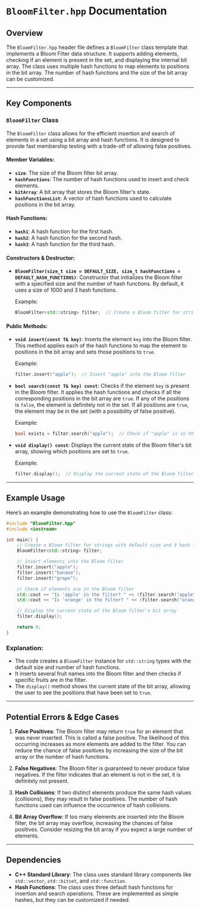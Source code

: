 # `BloomFilter.hpp` Documentation

## Overview

The `BloomFilter.hpp` header file defines a `BloomFilter` class template that implements a Bloom Filter data structure. It supports adding elements, checking if an element is present in the set, and displaying the internal bit array. The class uses multiple hash functions to map elements to positions in the bit array. The number of hash functions and the size of the bit array can be customized.

---

## Key Components

### `BloomFilter` Class

The `BloomFilter` class allows for the efficient insertion and search of elements in a set using a bit array and hash functions. It is designed to provide fast membership testing with a trade-off of allowing false positives.

#### Member Variables:
- **`size`**: The size of the Bloom filter bit array.
- **`hashFunctions`**: The number of hash functions used to insert and check elements.
- **`bitArray`**: A bit array that stores the Bloom filter's state.
- **`hashFunctionsList`**: A vector of hash functions used to calculate positions in the bit array.

#### Hash Functions:
- **`hash1`**: A hash function for the first hash.
- **`hash2`**: A hash function for the second hash.
- **`hash3`**: A hash function for the third hash.

#### Constructors & Destructor:
- **`BloomFilter(size_t size = DEFAULT_SIZE, size_t hashFunctions = DEFAULT_HASH_FUNCTIONS)`**: Constructor that initializes the Bloom filter with a specified size and the number of hash functions. By default, it uses a size of 1000 and 3 hash functions.

  Example:
  ```cpp
  BloomFilter<std::string> filter;  // Create a Bloom filter for strings with default size and hash functions
  ```

#### Public Methods:

- **`void insert(const T& key)`**: Inserts the element `key` into the Bloom filter. This method applies each of the hash functions to map the element to positions in the bit array and sets those positions to `true`.

  Example:
  ```cpp
  filter.insert("apple");  // Insert "apple" into the Bloom filter
  ```

- **`bool search(const T& key) const`**: Checks if the element `key` is present in the Bloom filter. It applies the hash functions and checks if all the corresponding positions in the bit array are `true`. If any of the positions is `false`, the element is definitely not in the set. If all positions are `true`, the element may be in the set (with a possibility of false positive).

  Example:
  ```cpp
  bool exists = filter.search("apple");  // Check if "apple" is in the Bloom filter
  ```

- **`void display() const`**: Displays the current state of the Bloom filter's bit array, showing which positions are set to `true`.

  Example:
  ```cpp
  filter.display();  // Display the current state of the Bloom filter's bit array
  ```

---

## Example Usage

Here’s an example demonstrating how to use the `BloomFilter` class:

```cpp
#include "BloomFilter.hpp"
#include <iostream>

int main() {
    // Create a Bloom filter for strings with default size and 3 hash functions
    BloomFilter<std::string> filter;

    // Insert elements into the Bloom filter
    filter.insert("apple");
    filter.insert("banana");
    filter.insert("grape");

    // Check if elements are in the Bloom filter
    std::cout << "Is 'apple' in the filter? " << (filter.search("apple") ? "Yes" : "No") << std::endl;
    std::cout << "Is 'orange' in the filter? " << (filter.search("orange") ? "Yes" : "No") << std::endl;

    // Display the current state of the Bloom filter's bit array
    filter.display();

    return 0;
}
```

### Explanation:
- The code creates a `BloomFilter` instance for `std::string` types with the default size and number of hash functions.
- It inserts several fruit names into the Bloom filter and then checks if specific fruits are in the filter.
- The `display()` method shows the current state of the bit array, allowing the user to see the positions that have been set to `true`.

---

## Potential Errors & Edge Cases

1. **False Positives**: The Bloom filter may return `true` for an element that was never inserted. This is called a false positive. The likelihood of this occurring increases as more elements are added to the filter. You can reduce the chance of false positives by increasing the size of the bit array or the number of hash functions.

2. **False Negatives**: The Bloom filter is guaranteed to never produce false negatives. If the filter indicates that an element is not in the set, it is definitely not present.

3. **Hash Collisions**: If two distinct elements produce the same hash values (collisions), they may result in false positives. The number of hash functions used can influence the occurrence of hash collisions.

4. **Bit Array Overflow**: If too many elements are inserted into the Bloom filter, the bit array may overflow, increasing the chances of false positives. Consider resizing the bit array if you expect a large number of elements.

---

## Dependencies

- **C++ Standard Library**: The class uses standard library components like `std::vector`, `std::bitset`, and `std::function`.
- **Hash Functions**: The class uses three default hash functions for insertion and search operations. These are implemented as simple hashes, but they can be customized if needed.
